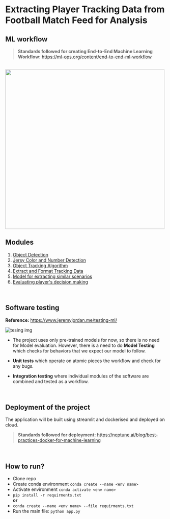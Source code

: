 # Extracting Player Tracking Data from Football Match Feed for Analysis
## ML workflow
> **Standards followed for creating End-to-End Machine Learning Workflow:** https://ml-ops.org/content/end-to-end-ml-workflow
<br>
<img src="https://user-images.githubusercontent.com/68152189/157322122-2d0dba84-812a-418c-8d3d-f912f44c412d.png" width=500/>


<br>

## Modules
1. <a href="">Object Detection </a>
2. <a href="">Jersy Color and Number Detection </a>
3. <a href="src/track.py">Object Tracking Algorithm </a>
4. <a href="src/extractData.py">Extract and Format Tracking Data </a>
5. <a href="">Model for extracting similar scenarios </a>
6. <a href="">Evaluating player's decision making </a>

<br>

## Software testing
**Reference:** https://www.jeremyjordan.me/testing-ml/

![tesing img](https://www.jeremyjordan.me/content/images/size/w1000/2020/08/Group-5-1.jpg)


* The project uses only pre-trained models for now, so there is no need for Model evaluation. However, there is a need to do **Model Testing** which checks for behaviors that we expect our model to follow.
  
* **Unit tests** which operate on atomic pieces the workflow and check for any bugs.
  
* **Integration testing** where individual modules of the software are combined and tested as a workflow. 

<br>

## Deployment of the project
The application will be built using streamlit and dockerised and deployed on cloud. 
> **Standards followed for deployment:** https://neptune.ai/blog/best-practices-docker-for-machine-learning

<br>

## How to run?
* Clone repo
* Create conda environment  ```conda create --name <env name>```
* Activate environment ```conda activate <env name>```
* ```pip install -r requirments.txt``` <br> **or** <br>
*  ```conda create --name <env name> --file requirments.txt``` <br>
* Run the main file: ```python app.py```

